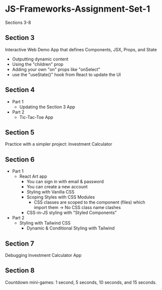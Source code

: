 # JS-Frameworks-Assignment-Set-1

Sections 3-8

## Section 3

Interactive Web Demo App that defines Components, JSX, Props, and State

- Outputting dynamic content
- Using the "children" prop
- Adding your own "on" props like "onSelect"
- use the "useState()" hook from React to update the UI

## Section 4

- Part 1
  - Updating the Section 3 App
- Part 2
  - Tic-Tac-Toe App

## Section 5

Practice with a simpler project: Investment Calculator

## Section 6

- Part 1
  - React Art app
    - You can sign in with email & password
    - You can create a new account
    - Styling with Vanilla CSS
    - Scoping Styles with CSS Modules
      - CSS classes are scoped to the component (files) which import them -> No CSS class name clashes
    - CSS-in-JS styling with "Styled Components"
- Part 2
  - Styling with Tailwind CSS
    - Dynamic & Conditional Styling with Tailwind

## Section 7

Debugging Investment Calculator App

## Section 8

Countdown mini-games: 1 second, 5 seconds, 10 seconds, and 15 seconds.
